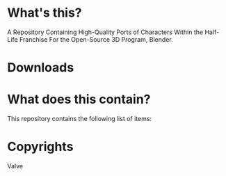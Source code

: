 # What's this?
 A Repository Containing High-Quality Ports of Characters Within the Half-Life Franchise For the Open-Source 3D Program, Blender.

 # Downloads
 


# What does this contain?
 This repository contains the following list of items:





 # Copyrights
 Valve

